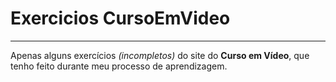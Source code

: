 # Exercicios CursoEmVideo
***
 Apenas alguns exercícios _(incompletos)_ do site do **Curso em Vídeo**, que tenho feito durante meu processo de aprendizagem.
